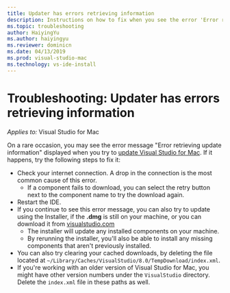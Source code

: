 ```yaml
---
title: Updater has errors retrieving information
description: Instructions on how to fix when you see the error 'Error retrieving update information' in Visual Studio 2019 for Mac
ms.topic: troubleshooting
author: HaiyingYu 
ms.author: haiyingyu
ms.reviewer: dominicn
ms.date: 04/13/2019
ms.prod: visual-studio-mac
ms.technology: vs-ide-install
---
```


# Troubleshooting: Updater has errors retrieving information

 _Applies to:_&nbsp;Visual Studio for Mac

On a rare occasion, you may see the error message "Error retrieving update information" displayed when you try to [update Visual Studio for Mac](/visualstudio/mac/update). If it happens, try the following steps to fix it:

- Check your internet connection. A drop in the connection is the most common cause of this error.
  - If a component fails to download, you can select the retry button next to the component name to try the download again.
- Restart the IDE.
- If you continue to see this error message, you can also try to update using the Installer, if the **.dmg** is still on your machine, or you can download it from [visualstudio.com](https://visualstudio.microsoft.com/vs/mac/)
  - The installer will update any installed components on your machine.
  - By rerunning the installer, you'll also be able to install any missing components that aren't previously installed.
- You can also try clearing your cached downloads, by deleting the file located at `~/Library/Caches/VisualStudio/8.0/TempDownload/index.xml`.
- If you're working with an older version of Visual Studio for Mac, you might have other version numbers under the `VisualStudio` directory. Delete the `index.xml` file in these paths as well.
